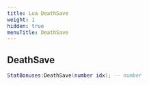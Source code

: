 ```yaml
---
title: Lua DeathSave
weight: 1
hidden: true
menuTitle: DeathSave
---
```

## DeathSave
```lua
StatBonuses:DeathSave(number idx); -- number
```